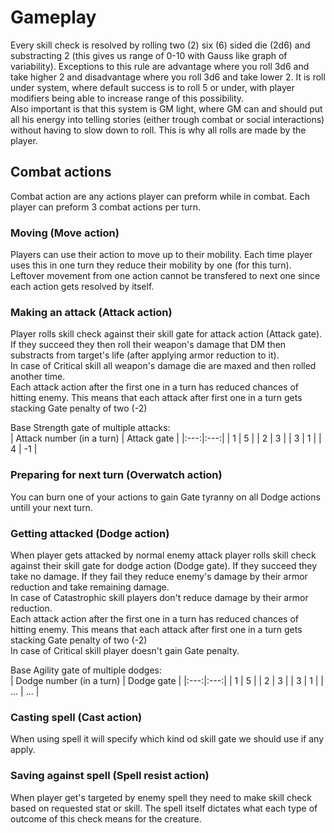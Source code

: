 # Gameplay

Every skill check is resolved by rolling two (2) six (6) sided die (2d6) and substracting 2 (this gives us range of 0-10 with Gauss like graph of variability). Exceptions to this rule are advantage where you roll 3d6 and take higher 2 and disadvantage where you roll 3d6 and take lower 2. It is roll under system, where default success is to roll 5 or under, with player modifiers being able to increase range of this possibility.  
Also important is that this system is GM light, where GM can and should put all his energy into telling stories (either trough combat or social interactions) without having to slow down to roll. This is why all rolls are made by the player.  

## Combat actions

Combat action are any actions player can preform while in combat. Each player can preform 3 combat actions per turn.

### Moving (Move action)

Players can use their action to move up to their mobility. Each time player uses this in one turn they reduce their mobility by one (for this turn). Leftover movement from one action cannot be transfered to next one since each action gets resolved by itself.

### Making an attack (Attack action)

Player rolls skill check against their skill gate for attack action (Attack gate). If they succeed they then roll their weapon's damage that DM then substracts from target's life (after applying armor reduction to it).  
In case of Critical skill all weapon's damage die are maxed and then rolled another time.  
Each attack action after the first one in a turn has reduced chances of hitting enemy. This means that each attack after first one in a turn gets stacking Gate penalty of two (-2)

Base Strength gate of multiple attacks:  
| Attack number (in a turn) | Attack gate |
|:---:|:---:|
| 1 | 5 |
| 2 | 3 |
| 3 | 1 |
| 4 | -1 |

### Preparing for next turn (Overwatch action)

You can burn one of your actions to gain Gate tyranny on all Dodge actions untill your next turn.

### Getting attacked (Dodge action)

When player gets attacked by normal enemy attack player rolls skill check against their skill gate for dodge action (Dodge gate). If they succeed they take no damage. If they fail they reduce enemy's damage by their armor reduction and take remaining damage.  
In case of Catastrophic skill players don't reduce damage by their armor reduction.  
Each attack action after the first one in a turn has reduced chances of hitting enemy. This means that each attack after first one in a turn gets stacking Gate penalty of two (-2)  
In case of Critical skill player doesn't gain Gate penalty.

Base Agility gate of multiple dodges:  
| Dodge number (in a turn) | Dodge gate |
|:---:|:---:|
| 1 | 5 |
| 2 | 3 |
| 3 | 1 |
| ... | ... |

### Casting spell (Cast action)

When using spell it will specify which kind od skill gate we should use if any apply.

### Saving against spell (Spell resist action)

When player get's targeted by enemy spell they need to make skill check based on requested stat or skill. The spell itself dictates what each type of outcome of this check means for the creature.